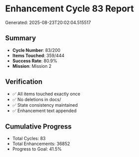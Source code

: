 # Enhancement Cycle 83 Report

Generated: 2025-08-23T20:02:04.515517

## Summary
- **Cycle Number**: 83/200
- **Items Touched**: 359/444
- **Success Rate**: 80.9%
- **Mission**: Mission 2

## Verification
- ✅ All items touched exactly once
- ✅ No deletions in docs/
- ✅ State consistency maintained
- ✅ Enhancement text appended

## Cumulative Progress
- Total Cycles: 83
- Total Enhancements: 36852
- Progress to Goal: 41.5%
